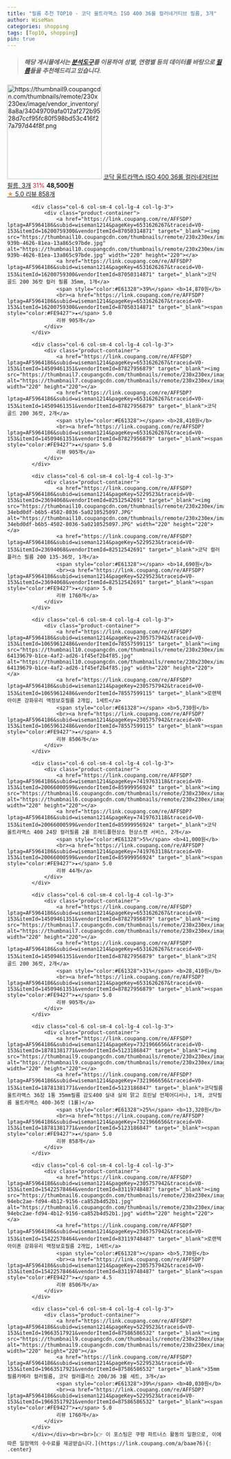 ```yaml
---
title: "필름 추천 TOP10 - 코닥 울트라맥스 ISO 400 36롤 컬러네거티브 필름, 3개"
author: WiseMan
categories: shopping
tags: [Top10, shopping]
pin: true
---
```


> ##### 해당 게시물에서는 [**분석도구**](https://itemscout.io/)를 이용하여 **성별**, **연령별** 등의 데이터를 바탕으로 [**필름**](https://link.coupang.com/a/baae76)들을 추천해드리고 있습니다.
<div class="container"><div class="row">
            <div class="col-6 col-sm-4 col-lg-4 col-lg-3">
                <div class="product-container">
                    <a href="https://link.coupang.com/re/AFFSDP?lptag=AF5964186&subid=wiseman1214&pageKey=7321966656&traceid=V0-153&itemId=19677469642&vendorItemId=87290282473" target="_blank"><img src="https://thumbnail9.coupangcdn.com/thumbnails/remote/230x230ex/image/vendor_inventory/8a8a/34049709afa012af272b9528d7ccf95fc80f598bd53c416f27a797d44f8f.png" alt="https://thumbnail9.coupangcdn.com/thumbnails/remote/230x230ex/image/vendor_inventory/8a8a/34049709afa012af272b9528d7ccf95fc80f598bd53c416f27a797d44f8f.png" width="220" height="220"></a>
                    <a href="https://link.coupang.com/re/AFFSDP?lptag=AF5964186&subid=wiseman1214&pageKey=7321966656&traceid=V0-153&itemId=19677469642&vendorItemId=87290282473" target="_blank">코닥 울트라맥스 ISO 400 36롤 컬러네거티브 필름, 3개</a>
                    <span style="color:#E61328">31%</span> <b>48,500원</b>
                    <br><a href="https://link.coupang.com/re/AFFSDP?lptag=AF5964186&subid=wiseman1214&pageKey=7321966656&traceid=V0-153&itemId=19677469642&vendorItemId=87290282473" target="_blank"><span style="color:#FE9427">★</span> 5.0
                    리뷰 858개</a>
                </div>
            </div>
            
            <div class="col-6 col-sm-4 col-lg-4 col-lg-3">
                <div class="product-container">
                    <a href="https://link.coupang.com/re/AFFSDP?lptag=AF5964186&subid=wiseman1214&pageKey=6531626267&traceid=V0-153&itemId=16200759300&vendorItemId=87050314871" target="_blank"><img src="https://thumbnail10.coupangcdn.com/thumbnails/remote/230x230ex/image/retail/images/2023/09/01/12/2/9f0cea21-939b-4626-81ea-13a865c97bde.jpg" alt="https://thumbnail10.coupangcdn.com/thumbnails/remote/230x230ex/image/retail/images/2023/09/01/12/2/9f0cea21-939b-4626-81ea-13a865c97bde.jpg" width="220" height="220"></a>
                    <a href="https://link.coupang.com/re/AFFSDP?lptag=AF5964186&subid=wiseman1214&pageKey=6531626267&traceid=V0-153&itemId=16200759300&vendorItemId=87050314871" target="_blank">코닥 골드 200 36컷 컬러 필름 35mm, 1개</a>
                    <span style="color:#E61328">39%</span> <b>14,870원</b>
                    <br><a href="https://link.coupang.com/re/AFFSDP?lptag=AF5964186&subid=wiseman1214&pageKey=6531626267&traceid=V0-153&itemId=16200759300&vendorItemId=87050314871" target="_blank"><span style="color:#FE9427">★</span> 5.0
                    리뷰 905개</a>
                </div>
            </div>
            
            <div class="col-6 col-sm-4 col-lg-4 col-lg-3">
                <div class="product-container">
                    <a href="https://link.coupang.com/re/AFFSDP?lptag=AF5964186&subid=wiseman1214&pageKey=6531626267&traceid=V0-153&itemId=14509461351&vendorItemId=87827956879" target="_blank"><img src="https://thumbnail7.coupangcdn.com/thumbnails/remote/230x230ex/image/vendor_inventory/d8a6/c8639dc50d13d8f5973fd2b269384624e4b10557dbde474c3aa13193da2b.jpg" alt="https://thumbnail7.coupangcdn.com/thumbnails/remote/230x230ex/image/vendor_inventory/d8a6/c8639dc50d13d8f5973fd2b269384624e4b10557dbde474c3aa13193da2b.jpg" width="220" height="220"></a>
                    <a href="https://link.coupang.com/re/AFFSDP?lptag=AF5964186&subid=wiseman1214&pageKey=6531626267&traceid=V0-153&itemId=14509461351&vendorItemId=87827956879" target="_blank">코닥 골드 200 36컷, 2개</a>
                    <span style="color:#E61328"></span> <b>28,410원</b>
                    <br><a href="https://link.coupang.com/re/AFFSDP?lptag=AF5964186&subid=wiseman1214&pageKey=6531626267&traceid=V0-153&itemId=14509461351&vendorItemId=87827956879" target="_blank"><span style="color:#FE9427">★</span> 5.0
                    리뷰 905개</a>
                </div>
            </div>
            
            <div class="col-6 col-sm-4 col-lg-4 col-lg-3">
                <div class="product-container">
                    <a href="https://link.coupang.com/re/AFFSDP?lptag=AF5964186&subid=wiseman1214&pageKey=5229523&traceid=V0-153&itemId=23694068&vendorItemId=82512542691" target="_blank"><img src="https://thumbnail10.coupangcdn.com/thumbnails/remote/230x230ex/image/retail/images/1243090076719836-34ebd0df-b6b5-4502-8036-5a0210525097.JPG" alt="https://thumbnail10.coupangcdn.com/thumbnails/remote/230x230ex/image/retail/images/1243090076719836-34ebd0df-b6b5-4502-8036-5a0210525097.JPG" width="220" height="220"></a>
                    <a href="https://link.coupang.com/re/AFFSDP?lptag=AF5964186&subid=wiseman1214&pageKey=5229523&traceid=V0-153&itemId=23694068&vendorItemId=82512542691" target="_blank">코닥 컬러 플러스 필름 200 135-36컷, 1개</a>
                    <span style="color:#E61328"></span> <b>14,690원</b>
                    <br><a href="https://link.coupang.com/re/AFFSDP?lptag=AF5964186&subid=wiseman1214&pageKey=5229523&traceid=V0-153&itemId=23694068&vendorItemId=82512542691" target="_blank"><span style="color:#FE9427">★</span> 5.0
                    리뷰 1760개</a>
                </div>
            </div>
            
            <div class="col-6 col-sm-4 col-lg-4 col-lg-3">
                <div class="product-container">
                    <a href="https://link.coupang.com/re/AFFSDP?lptag=AF5964186&subid=wiseman1214&pageKey=2305757942&traceid=V0-153&itemId=10659612486&vendorItemId=78557599115" target="_blank"><img src="https://thumbnail10.coupangcdn.com/thumbnails/remote/230x230ex/image/retail/images/471793714430244-64139679-b1ce-4af2-ad26-1f45ef2b4f85.jpg" alt="https://thumbnail10.coupangcdn.com/thumbnails/remote/230x230ex/image/retail/images/471793714430244-64139679-b1ce-4af2-ad26-1f45ef2b4f85.jpg" width="220" height="220"></a>
                    <a href="https://link.coupang.com/re/AFFSDP?lptag=AF5964186&subid=wiseman1214&pageKey=2305757942&traceid=V0-153&itemId=10659612486&vendorItemId=78557599115" target="_blank">로랜텍 아이폰 강화유리 액정보호필름 2개입, 1세트</a>
                    <span style="color:#E61328"></span> <b>5,730원</b>
                    <br><a href="https://link.coupang.com/re/AFFSDP?lptag=AF5964186&subid=wiseman1214&pageKey=2305757942&traceid=V0-153&itemId=10659612486&vendorItemId=78557599115" target="_blank"><span style="color:#FE9427">★</span> 4.5
                    리뷰 8506개</a>
                </div>
            </div>
            
            <div class="col-6 col-sm-4 col-lg-4 col-lg-3">
                <div class="product-container">
                    <a href="https://link.coupang.com/re/AFFSDP?lptag=AF5964186&subid=wiseman1214&pageKey=7419763118&traceid=V0-153&itemId=20066000599&vendorItemId=85999956924" target="_blank"><img src="https://thumbnail6.coupangcdn.com/thumbnails/remote/230x230ex/image/vendor_inventory/302a/85d6355f0896edf06d037e631b387d05dfd9cfd5216ed034d3b056c0b87b.png" alt="https://thumbnail6.coupangcdn.com/thumbnails/remote/230x230ex/image/vendor_inventory/302a/85d6355f0896edf06d037e631b387d05dfd9cfd5216ed034d3b056c0b87b.png" width="220" height="220"></a>
                    <a href="https://link.coupang.com/re/AFFSDP?lptag=AF5964186&subid=wiseman1214&pageKey=7419763118&traceid=V0-153&itemId=20066000599&vendorItemId=85999956924" target="_blank">코닥 울트라맥스 400 24장 컬러필름 2롤 프레드폴현상소 현상스캔 서비스, 2개</a>
                    <span style="color:#E61328">5%</span> <b>41,000원</b>
                    <br><a href="https://link.coupang.com/re/AFFSDP?lptag=AF5964186&subid=wiseman1214&pageKey=7419763118&traceid=V0-153&itemId=20066000599&vendorItemId=85999956924" target="_blank"><span style="color:#FE9427">★</span> 5.0
                    리뷰 44개</a>
                </div>
            </div>
            
            <div class="col-6 col-sm-4 col-lg-4 col-lg-3">
                <div class="product-container">
                    <a href="https://link.coupang.com/re/AFFSDP?lptag=AF5964186&subid=wiseman1214&pageKey=6531626267&traceid=V0-153&itemId=14509461351&vendorItemId=87827956879" target="_blank"><img src="https://thumbnail7.coupangcdn.com/thumbnails/remote/230x230ex/image/vendor_inventory/d8a6/c8639dc50d13d8f5973fd2b269384624e4b10557dbde474c3aa13193da2b.jpg" alt="https://thumbnail7.coupangcdn.com/thumbnails/remote/230x230ex/image/vendor_inventory/d8a6/c8639dc50d13d8f5973fd2b269384624e4b10557dbde474c3aa13193da2b.jpg" width="220" height="220"></a>
                    <a href="https://link.coupang.com/re/AFFSDP?lptag=AF5964186&subid=wiseman1214&pageKey=6531626267&traceid=V0-153&itemId=14509461351&vendorItemId=87827956879" target="_blank">코닥 골드 200 36컷, 2개</a>
                    <span style="color:#E61328">31%</span> <b>28,410원</b>
                    <br><a href="https://link.coupang.com/re/AFFSDP?lptag=AF5964186&subid=wiseman1214&pageKey=6531626267&traceid=V0-153&itemId=14509461351&vendorItemId=87827956879" target="_blank"><span style="color:#FE9427">★</span> 5.0
                    리뷰 905개</a>
                </div>
            </div>
            
            <div class="col-6 col-sm-4 col-lg-4 col-lg-3">
                <div class="product-container">
                    <a href="https://link.coupang.com/re/AFFSDP?lptag=AF5964186&subid=wiseman1214&pageKey=7321966656&traceid=V0-153&itemId=18781381771&vendorItemId=5123186847" target="_blank"><img src="https://thumbnail9.coupangcdn.com/thumbnails/remote/230x230ex/image/vendor_inventory/059f/92b167a81f2394379daf0638a08a81d727d502d7645923b0f33d36863803.jpg" alt="https://thumbnail9.coupangcdn.com/thumbnails/remote/230x230ex/image/vendor_inventory/059f/92b167a81f2394379daf0638a08a81d727d502d7645923b0f33d36863803.jpg" width="220" height="220"></a>
                    <a href="https://link.coupang.com/re/AFFSDP?lptag=AF5964186&subid=wiseman1214&pageKey=7321966656&traceid=V0-153&itemId=18781381771&vendorItemId=5123186847" target="_blank">코닥필름 울트라맥스 36장 1통 35mm필름 감도400 실내 실외 맑고 흐린날 언제어디서나, 1개, 코닥필름 울트라맥스 400-36컷 (1롤)</a>
                    <span style="color:#E61328">25%</span> <b>13,320원</b>
                    <br><a href="https://link.coupang.com/re/AFFSDP?lptag=AF5964186&subid=wiseman1214&pageKey=7321966656&traceid=V0-153&itemId=18781381771&vendorItemId=5123186847" target="_blank"><span style="color:#FE9427">★</span> 5.0
                    리뷰 858개</a>
                </div>
            </div>
            
            <div class="col-6 col-sm-4 col-lg-4 col-lg-3">
                <div class="product-container">
                    <a href="https://link.coupang.com/re/AFFSDP?lptag=AF5964186&subid=wiseman1214&pageKey=2305757942&traceid=V0-153&itemId=15422578464&vendorItemId=83119748487" target="_blank"><img src="https://thumbnail6.coupangcdn.com/thumbnails/remote/230x230ex/image/retail/images/44064447016645-94ebc2ae-fd94-4b12-9156-ca852b4d52b1.jpg" alt="https://thumbnail6.coupangcdn.com/thumbnails/remote/230x230ex/image/retail/images/44064447016645-94ebc2ae-fd94-4b12-9156-ca852b4d52b1.jpg" width="220" height="220"></a>
                    <a href="https://link.coupang.com/re/AFFSDP?lptag=AF5964186&subid=wiseman1214&pageKey=2305757942&traceid=V0-153&itemId=15422578464&vendorItemId=83119748487" target="_blank">로랜텍 아이폰 강화유리 액정보호필름 2개입, 1세트</a>
                    <span style="color:#E61328"></span> <b>5,730원</b>
                    <br><a href="https://link.coupang.com/re/AFFSDP?lptag=AF5964186&subid=wiseman1214&pageKey=2305757942&traceid=V0-153&itemId=15422578464&vendorItemId=83119748487" target="_blank"><span style="color:#FE9427">★</span> 4.5
                    리뷰 8506개</a>
                </div>
            </div>
            
            <div class="col-6 col-sm-4 col-lg-4 col-lg-3">
                <div class="product-container">
                    <a href="https://link.coupang.com/re/AFFSDP?lptag=AF5964186&subid=wiseman1214&pageKey=5229523&traceid=V0-153&itemId=19663517921&vendorItemId=87586586532" target="_blank"><img src="https://thumbnail9.coupangcdn.com/thumbnails/remote/230x230ex/image/vendor_inventory/b8e9/58ceae6c0c702b5e182a6add2ce24eea110c7e81a8d2ee7d0222b768925d.jpg" alt="https://thumbnail9.coupangcdn.com/thumbnails/remote/230x230ex/image/vendor_inventory/b8e9/58ceae6c0c702b5e182a6add2ce24eea110c7e81a8d2ee7d0222b768925d.jpg" width="220" height="220"></a>
                    <a href="https://link.coupang.com/re/AFFSDP?lptag=AF5964186&subid=wiseman1214&pageKey=5229523&traceid=V0-153&itemId=19663517921&vendorItemId=87586586532" target="_blank">35mm 필름카메라 컬러필름, 코닥 컬러플러스 200/36 3롤 세트, 3개</a>
                    <span style="color:#E61328">39%</span> <b>40,030원</b>
                    <br><a href="https://link.coupang.com/re/AFFSDP?lptag=AF5964186&subid=wiseman1214&pageKey=5229523&traceid=V0-153&itemId=19663517921&vendorItemId=87586586532" target="_blank"><span style="color:#FE9427">★</span> 5.0
                    리뷰 1760개</a>
                </div>
            </div>
            </div></div><br><br>[👉 이 포스팅은 쿠팡 파트너스 활동의 일환으로, 이에 따른 일정액의 수수료를 제공받습니다.](https://link.coupang.com/a/baae76){: .center}